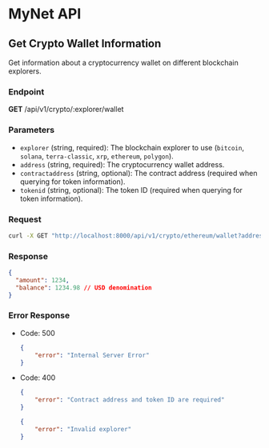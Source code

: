 # MyNet API

## Get Crypto Wallet Information

Get information about a cryptocurrency wallet on different blockchain explorers.

### Endpoint

**GET** /api/v1/crypto/:explorer/wallet

### Parameters

- `explorer` (string, required): The blockchain explorer to use (`bitcoin`, `solana`, `terra-classic`, `xrp`, `ethereum`, `polygon`).
- `address` (string, required): The cryptocurrency wallet address.
- `contractaddress` (string, optional): The contract address (required when querying for token information).
- `tokenid` (string, optional): The token ID (required when querying for token information).

### Request

```bash
curl -X GET "http://localhost:8000/api/v1/crypto/ethereum/wallet?address=<YourAddress>&contractaddress=<TokenContract>&tokenid=<YourTokenID>"
```

### Response
```json
{
  "amount": 1234,
  "balance": 1234.98 // USD denomination
}
```

### Error Response
- Code: 500
    ```json
    {
        "error": "Internal Server Error"
    }
    ```
- Code: 400
    ```json
    {
        "error": "Contract address and token ID are required"
    }
    ```
    ```json
    {
        "error": "Invalid explorer"
    }
    ```